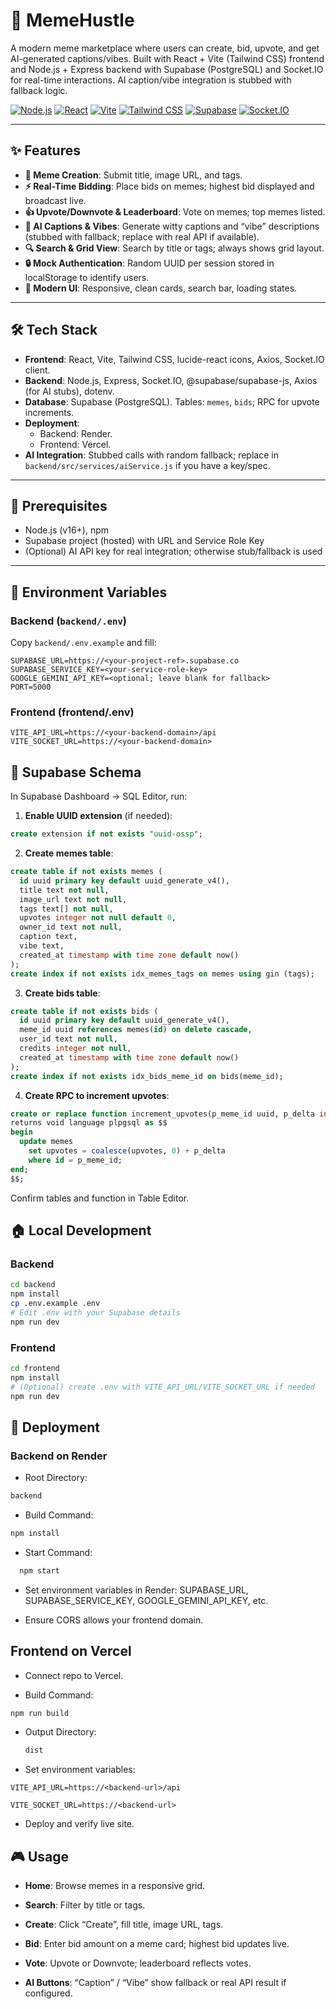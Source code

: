 # 🚀 MemeHustle

A modern meme marketplace where users can create, bid, upvote, and get AI-generated captions/vibes. Built with React + Vite (Tailwind CSS) frontend and Node.js + Express backend with Supabase (PostgreSQL) and Socket.IO for real-time interactions. AI caption/vibe integration is stubbed with fallback logic.

<!-- Badges (example) -->
[![Node.js](https://img.shields.io/badge/Node.js-16%2B-43853D?logo=node.js&logoColor=white)](https://nodejs.org/)
[![React](https://img.shields.io/badge/React-18.2.0-61DAFB?logo=react&logoColor=white)](https://reactjs.org/)
[![Vite](https://img.shields.io/badge/Vite-4.x-646CFF?logo=vite&logoColor=white)](https://vitejs.dev/)
[![Tailwind CSS](https://img.shields.io/badge/Tailwind_CSS-3.x-38B2AC?logo=tailwind-css&logoColor=white)](https://tailwindcss.com/)
[![Supabase](https://img.shields.io/badge/Supabase-PostgreSQL-3ECF8E?logo=supabase&logoColor=white)](https://supabase.com/)
[![Socket.IO](https://img.shields.io/badge/Socket.IO-realtime-010101?logo=socket.io&logoColor=white)](https://socket.io/)

---

## ✨ Features

- **📝 Meme Creation**: Submit title, image URL, and tags.
- **⚡ Real-Time Bidding**: Place bids on memes; highest bid displayed and broadcast live.
- **👍 Upvote/Downvote & Leaderboard**: Vote on memes; top memes listed.
- **🤖 AI Captions & Vibes**: Generate witty captions and “vibe” descriptions (stubbed with fallback; replace with real API if available).
- **🔍 Search & Grid View**: Search by title or tags; always shows grid layout.
- **🔒 Mock Authentication**: Random UUID per session stored in localStorage to identify users.
- **🎨 Modern UI**: Responsive, clean cards, search bar, loading states.

---

## 🛠️ Tech Stack

- **Frontend**: React, Vite, Tailwind CSS, lucide-react icons, Axios, Socket.IO client.
- **Backend**: Node.js, Express, Socket.IO, @supabase/supabase-js, Axios (for AI stubs), dotenv.
- **Database**: Supabase (PostgreSQL). Tables: `memes`, `bids`; RPC for upvote increments.
- **Deployment**: 
  - Backend: Render.
  - Frontend: Vercel.
- **AI Integration**: Stubbed calls with random fallback; replace in `backend/src/services/aiService.js` if you have a key/spec.

---

## 🔧 Prerequisites

- Node.js (v16+), npm
- Supabase project (hosted) with URL and Service Role Key
- (Optional) AI API key for real integration; otherwise stub/fallback is used

---

## 🔐 Environment Variables

### Backend (`backend/.env`)

Copy `backend/.env.example` and fill:
```env
SUPABASE_URL=https://<your-project-ref>.supabase.co
SUPABASE_SERVICE_KEY=<your-service-role-key>
GOOGLE_GEMINI_API_KEY=<optional; leave blank for fallback>
PORT=5000
```
### Frontend (frontend/.env)
```env
VITE_API_URL=https://<your-backend-domain>/api
VITE_SOCKET_URL=https://<your-backend-domain>
```
## 💾 Supabase Schema
In Supabase Dashboard → SQL Editor, run:

1. **Enable UUID extension** (if needed):
```sql
create extension if not exists "uuid-ossp";
```
2. **Create memes table**:
```sql
create table if not exists memes (
  id uuid primary key default uuid_generate_v4(),
  title text not null,
  image_url text not null,
  tags text[] not null,
  upvotes integer not null default 0,
  owner_id text not null,
  caption text,
  vibe text,
  created_at timestamp with time zone default now()
);
create index if not exists idx_memes_tags on memes using gin (tags);
```
3. **Create bids table**:
```sql
create table if not exists bids (
  id uuid primary key default uuid_generate_v4(),
  meme_id uuid references memes(id) on delete cascade,
  user_id text not null,
  credits integer not null,
  created_at timestamp with time zone default now()
);
create index if not exists idx_bids_meme_id on bids(meme_id);
```
4. **Create RPC to increment upvotes**:
```sql
create or replace function increment_upvotes(p_meme_id uuid, p_delta int)
returns void language plpgsql as $$
begin
  update memes
    set upvotes = coalesce(upvotes, 0) + p_delta
    where id = p_meme_id;
end;
$$;
```
Confirm tables and function in Table Editor.

## 🏠 Local Development
### Backend
```bash
cd backend
npm install
cp .env.example .env
# Edit .env with your Supabase details
npm run dev
```
### Frontend
```bash
cd frontend
npm install
# (Optional) create .env with VITE_API_URL/VITE_SOCKET_URL if needed
npm run dev
```
## 🚀 Deployment
### Backend on Render
- Root Directory:
```bash
backend
```
- Build Command:
```bash
npm install
```

- Start Command:
```bash
  npm start
  ```

- Set environment variables in Render: SUPABASE_URL, SUPABASE_SERVICE_KEY, GOOGLE_GEMINI_API_KEY, etc.

- Ensure CORS allows your frontend domain.

## Frontend on Vercel
- Connect repo to Vercel.

- Build Command:
```bash
npm run build
```

- Output Directory:
  ```bash
  dist
  ```

- Set environment variables:
```env
VITE_API_URL=https://<backend-url>/api

VITE_SOCKET_URL=https://<backend-url>
```
- Deploy and verify live site.

## 🎮 Usage
- **Home**: Browse memes in a responsive grid.

- **Search**: Filter by title or tags.

- **Create**: Click “Create”, fill title, image URL, tags.

- **Bid**: Enter bid amount on a meme card; highest bid updates live.

- **Vote**: Upvote or Downvote; leaderboard reflects votes.

- **AI Buttons**: “Caption” / “Vibe” show fallback or real API result if configured.



